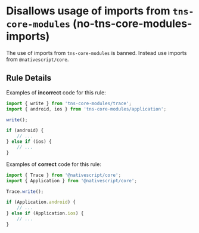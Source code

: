 # Disallows usage of imports from `tns-core-modules` (no-tns-core-modules-imports)

The use of imports from `tns-core-modules` is banned. Instead use imports from `@nativescript/core`.

## Rule Details

Examples of **incorrect** code for this rule:

```ts
import { write } from 'tns-core-modules/trace';
import { android, ios } from 'tns-core-modules/application';

write();

if (android) {
    // ...
} else if (ios) {
    // ...
}
```

Examples of **correct** code for this rule:

```ts
import { Trace } from '@nativescript/core';
import { Application } from '@nativescript/core';

Trace.write();

if (Application.android) {
    // ...
} else if (Application.ios) {
    // ...
}
```
